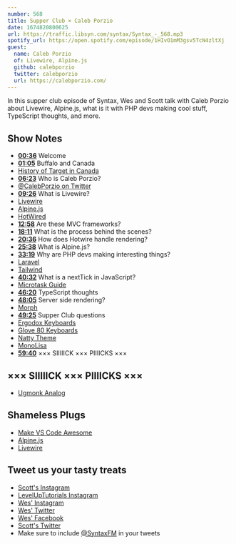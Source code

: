 ```yaml
---
number: 568
title: Supper Club × Caleb Porzio
date: 1674820800625
url: https://traffic.libsyn.com/syntax/Syntax_-_568.mp3
spotify_url: https://open.spotify.com/episode/1HIvO1mM3gsv5TcN4zltXj
guest:
  name: Caleb Porzio
  of: Livewire, Alpine.js
  github: calebporzio
  twitter: calebporzio
  url: https://calebporzio.com/
---
```


In this supper club episode of Syntax, Wes and Scott talk with Caleb Porzio about Livewire, Alpine.js, what is it with PHP devs making cool stuff, TypeScript thoughts, and more.

## Show Notes

- **[00:36](#t=00:36)** Welcome
- **[01:05](#t=01:05)** Buffalo and Canada
- [History of Target in Canada](https://en.wikipedia.org/wiki/Target_Canada)
- **[06:23](#t=06:23)** Who is Caleb Porzio?
- [@CalebPorzio on Twitter](https://twitter.com/calebporzio)
- **[09:26](#t=09:26)** What is Livewire?
- [Livewire](https://laravel-livewire.com/)
- [Alpine.js](https://alpinejs.dev)
- [HotWired](https://hotwired.dev/)
- **[12:58](#t=12:58)** Are these MVC frameworks?
- **[18:11](#t=18:11)** What is the process behind the scenes?
- **[20:36](#t=20:36)** How does Hotwire handle rendering?
- **[25:38](#t=25:38)** What is Alpine.js?
- **[33:19](#t=33:19)** Why are PHP devs making interesting things?
- [Laravel](https://laravel.com)
- [Tailwind](https://tailwindcss.com)
- **[40:32](#t=40:32)** What is a nextTick in JavaScript?
- [Microtask Guide](https://developer.mozilla.org/en-US/docs/Web/API/HTML_DOM_API/Microtask_guide)
- **[46:20](#t=46:20)** TypeScript thoughts
- **[48:05](#t=48:05)** Server side rendering?
- [Morph](https://alpinejs.dev/plugins/morph)
- **[49:25](#t=49:25)** Supper Club questions
- [Ergodox Keyboards](https://ergodox-ez.com)
- [Glove 80 Keyboards](https://www.moergo.com/collections/glove80-keyboards)
- [Natty Theme](https://marketplace.visualstudio.com/items?itemName=this-fifo.natty)
- [MonoLisa](https://www.monolisa.dev)
- **[59:40](#t=59:40)** ××× SIIIIICK ××× PIIIICKS ×××

## ××× SIIIIICK ××× PIIIICKS ×××

- [Ugmonk Analog](https://ugmonk.com/pages/analog)

## Shameless Plugs

- [Make VS Code Awesome](https://makevscodeawesome.com)
- [Alpine.js](https://github.com/alpinejs/alpine)
- [Livewire](https://laravel-livewire.com)

## Tweet us your tasty treats

- [Scott's Instagram](https://www.instagram.com/stolinski/)
- [LevelUpTutorials Instagram](https://www.instagram.com/LevelUpTutorials/)
- [Wes' Instagram](https://www.instagram.com/wesbos/)
- [Wes' Twitter](https://twitter.com/wesbos)
- [Wes' Facebook](https://www.facebook.com/wesbos.developer)
- [Scott's Twitter](https://twitter.com/stolinski)
- Make sure to include [@SyntaxFM](https://twitter.com/SyntaxFM) in your tweets
